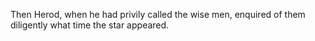 Then Herod, when he had privily called the wise men, enquired of them diligently what time the star appeared.
